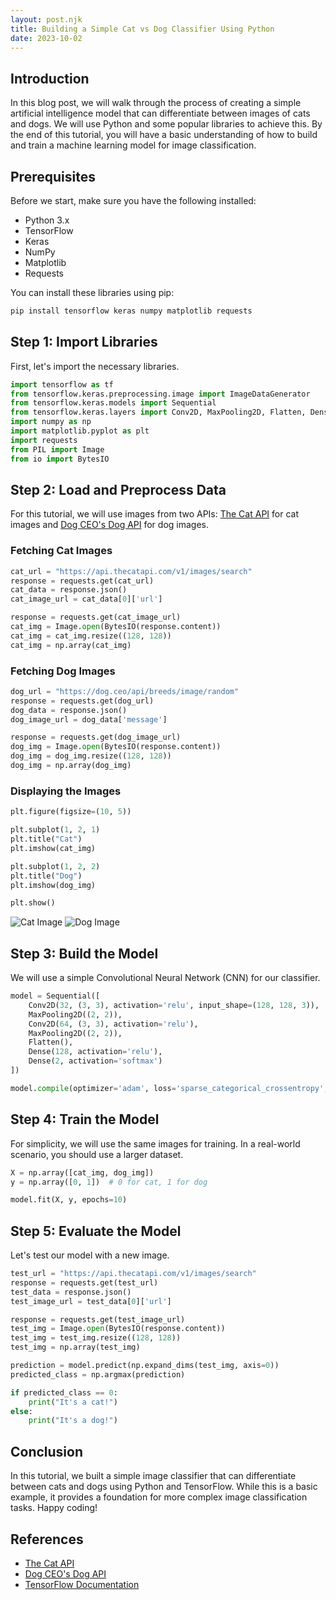 ```yaml
---
layout: post.njk
title: Building a Simple Cat vs Dog Classifier Using Python
date: 2023-10-02
---
```

## Introduction

In this blog post, we will walk through the process of creating a simple artificial intelligence model that can differentiate between images of cats and dogs. We will use Python and some popular libraries to achieve this. By the end of this tutorial, you will have a basic understanding of how to build and train a machine learning model for image classification.

## Prerequisites

Before we start, make sure you have the following installed:

- Python 3.x
- TensorFlow
- Keras
- NumPy
- Matplotlib
- Requests

You can install these libraries using pip:

```bash
pip install tensorflow keras numpy matplotlib requests
```

## Step 1: Import Libraries

First, let's import the necessary libraries.

```python
import tensorflow as tf
from tensorflow.keras.preprocessing.image import ImageDataGenerator
from tensorflow.keras.models import Sequential
from tensorflow.keras.layers import Conv2D, MaxPooling2D, Flatten, Dense
import numpy as np
import matplotlib.pyplot as plt
import requests
from PIL import Image
from io import BytesIO
```

## Step 2: Load and Preprocess Data

For this tutorial, we will use images from two APIs: [The Cat API](https://api.thecatapi.com/v1/images/search) for cat images and [Dog CEO&#39;s Dog API](https://dog.ceo/api/breeds/image/random) for dog images.

### Fetching Cat Images

```python
cat_url = "https://api.thecatapi.com/v1/images/search"
response = requests.get(cat_url)
cat_data = response.json()
cat_image_url = cat_data[0]['url']

response = requests.get(cat_image_url)
cat_img = Image.open(BytesIO(response.content))
cat_img = cat_img.resize((128, 128))
cat_img = np.array(cat_img)
```

### Fetching Dog Images

```python
dog_url = "https://dog.ceo/api/breeds/image/random"
response = requests.get(dog_url)
dog_data = response.json()
dog_image_url = dog_data['message']

response = requests.get(dog_image_url)
dog_img = Image.open(BytesIO(response.content))
dog_img = dog_img.resize((128, 128))
dog_img = np.array(dog_img)
```

### Displaying the Images

```python
plt.figure(figsize=(10, 5))

plt.subplot(1, 2, 1)
plt.title("Cat")
plt.imshow(cat_img)

plt.subplot(1, 2, 2)
plt.title("Dog")
plt.imshow(dog_img)

plt.show()
```

![Cat Image](https://cdn2.thecatapi.com/images/MTY5OTE4Nw.jpg)
![Dog Image](https://images.dog.ceo/breeds/hound-afghan/n02088094_1003.jpg)

## Step 3: Build the Model

We will use a simple Convolutional Neural Network (CNN) for our classifier.

```python
model = Sequential([
    Conv2D(32, (3, 3), activation='relu', input_shape=(128, 128, 3)),
    MaxPooling2D((2, 2)),
    Conv2D(64, (3, 3), activation='relu'),
    MaxPooling2D((2, 2)),
    Flatten(),
    Dense(128, activation='relu'),
    Dense(2, activation='softmax')
])

model.compile(optimizer='adam', loss='sparse_categorical_crossentropy', metrics=['accuracy'])
```

## Step 4: Train the Model

For simplicity, we will use the same images for training. In a real-world scenario, you should use a larger dataset.

```python
X = np.array([cat_img, dog_img])
y = np.array([0, 1])  # 0 for cat, 1 for dog

model.fit(X, y, epochs=10)
```

## Step 5: Evaluate the Model

Let's test our model with a new image.

```python
test_url = "https://api.thecatapi.com/v1/images/search"
response = requests.get(test_url)
test_data = response.json()
test_image_url = test_data[0]['url']

response = requests.get(test_image_url)
test_img = Image.open(BytesIO(response.content))
test_img = test_img.resize((128, 128))
test_img = np.array(test_img)

prediction = model.predict(np.expand_dims(test_img, axis=0))
predicted_class = np.argmax(prediction)

if predicted_class == 0:
    print("It's a cat!")
else:
    print("It's a dog!")
```

## Conclusion

In this tutorial, we built a simple image classifier that can differentiate between cats and dogs using Python and TensorFlow. While this is a basic example, it provides a foundation for more complex image classification tasks. Happy coding!

## References

- [The Cat API](https://api.thecatapi.com/v1/images/search)
- [Dog CEO&#39;s Dog API](https://dog.ceo/api/breeds/image/random)
- [TensorFlow Documentation](https://www.tensorflow.org/)
